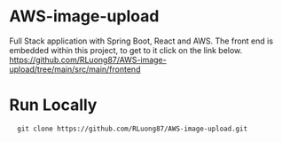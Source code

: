 # AWS-image-upload

Full Stack application with Spring Boot, React and AWS. The front end is embedded within this project, to get to it click on the link below.
https://github.com/RLuong87/AWS-image-upload/tree/main/src/main/frontend

# Run Locally

```
  git clone https://github.com/RLuong87/AWS-image-upload.git
```

